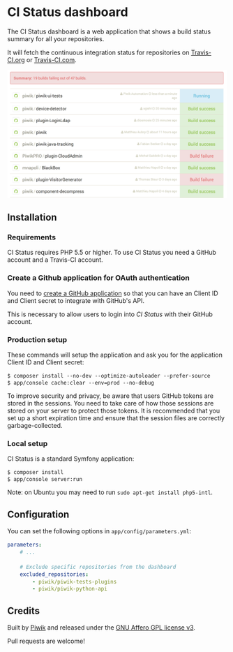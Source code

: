 # CI Status dashboard

The CI Status dashboard is a web application that shows a build status summary for all your repositories.

It will fetch the continuous integration status for repositories on [Travis-CI.org](https://travis-ci.org/) or [Travis-CI.com](https://travis-ci.com/).

[![](web/img/screenshot.png)](https://ci-status.com/)

## Installation

### Requirements

CI Status requires PHP 5.5 or higher. To use CI Status you need a GitHub account and a Travis-CI account.

### Create a Github application for OAuth authentication

You need to [create a GitHub application](https://github.com/settings/applications/new) so that you can have an Client ID and Client secret to integrate with GitHub's API.

This is necessary to allow users to login into *CI Status* with their GitHub account.

### Production setup

These commands will setup the application and ask you for the application Client ID and Client secret:

```
$ composer install --no-dev --optimize-autoloader --prefer-source
$ app/console cache:clear --env=prod --no-debug
```

To improve security and privacy, be aware that users GitHub tokens are stored in the sessions. You need to take care of how those sessions are stored on your server to protect those tokens. It is recommended that you set up a short expiration time and ensure that the session files are correctly garbage-collected.

### Local setup

CI Status is a standard Symfony application:

```
$ composer install
$ app/console server:run
```

Note: on Ubuntu you may need to run `sudo apt-get install php5-intl`.

## Configuration

You can set the following options in `app/config/parameters.yml`:

```yaml
parameters:
    # ...

    # Exclude specific repositories from the dashboard
    excluded_repositories:
        - piwik/piwik-tests-plugins
        - piwik/piwik-python-api
```

## Credits

Built by [Piwik](http://piwik.org/) and released under the [GNU Affero GPL license v3](LICENSE).

Pull requests are welcome!
